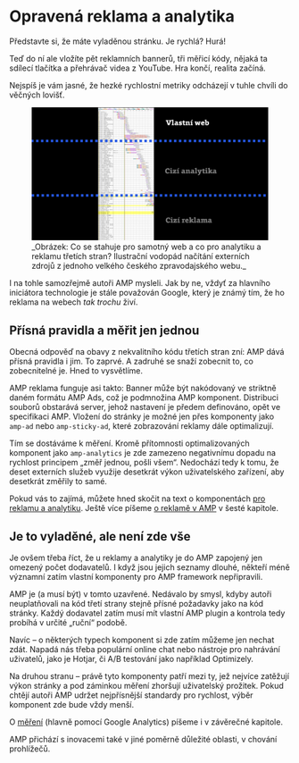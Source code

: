 # Opravená reklama a analytika

Představte si, že máte vyladěnou stránku. Je rychlá? Hurá!

Teď do ní ale vložíte pět reklamních bannerů, tři měřicí kódy, nějaká ta sdílecí tlačítka a přehrávač videa z YouTube. Hra končí, realita začíná.

Nejspíš je vám jasné, že hezké rychlostní metriky odcházejí v tuhle chvíli do věčných lovišť.

<figure>
<img src="../dist/images/original/vdamp/amp-analytika-reklama.png" alt="">
<figcaption markdown="1">
_Obrázek: Co se stahuje pro samotný web a co pro analytiku a reklamu třetích stran? Ilustrační vodopád načítání externích zdrojů z jednoho velkého českého zpravodajského webu._
</figcaption>
</figure>

I na tohle samozřejmě autoři AMP mysleli. Jak by ne, vždyť za hlavního iniciátora technologie je stále považován Google, který je známý tím, že ho reklama na webech _tak trochu_ živí.

## Přísná pravidla a měřit jen jednou

Obecná odpověď na obavy z nekvalitního kódu třetích stran zní: AMP dává přísná pravidla i jim. To zaprvé. A zadruhé se snaží zobecnit to, co zobecnitelné je. Hned to vysvětlíme.

AMP reklama funguje asi takto: Banner může být nakódovaný ve striktně daném formátu AMP Ads, což je podmnožina AMP komponent. Distribuci souborů  obstarává server, jehož nastavení je předem definováno, opět ve specifikaci AMP. Vložení do stránky je možné jen přes komponenty jako `amp-ad` nebo `amp-sticky-ad`, které zobrazování reklamy dále optimalizují.

Tím se dostáváme k měření. Kromě přítomnosti optimalizovaných komponent jako `amp-analytics` je zde zamezeno negativnímu dopadu na rychlost principem „změř jednou, pošli všem“. Nedochází tedy k tomu, že deset externích služeb využije desetkrát výkon uživatelského zařízení, aby desetkrát změřily to samé.

Pokud vás to zajímá, můžete hned skočit na text o komponentách [pro reklamu a analytiku](amp-komponenty-reklama-analytika.md). Ještě více píšeme [o reklamě v AMP](amp-ads.md) v šesté kapitole.

## Je to vyladěné, ale není zde vše

Je ovšem třeba říct, že u reklamy a analytiky je do AMP zapojený jen omezený počet dodavatelů. I když jsou jejich seznamy dlouhé, někteří méně významní zatím vlastní komponenty pro AMP framework nepřipravili.

AMP je (a musí být) v tomto uzavřené. Nedávalo by smysl, kdyby autoři neuplatňovali na kód třetí strany stejně přísné požadavky jako na kód stránky. Každý dodavatel zatím musí mít vlastní AMP plugin a kontrola tedy probíhá v určité „ruční“ podobě.

Navíc – o některých typech komponent si zde zatím můžeme jen nechat zdát. Napadá nás třeba populární online chat nebo nástroje pro nahrávání uživatelů, jako je Hotjar, či A/B testování jako například Optimizely.

Na druhou stranu – právě tyto komponenty patří mezi ty, jež nejvíce zatěžují výkon stránky a pod záminkou měření zhoršují uživatelský prožitek. Pokud chtějí autoři AMP udržet nejpřísnější standardy pro rychlost, výběr komponent zde bude vždy menší.

O [měření](amp-analytics.md) (hlavně pomocí Google Analytics) píšeme i v závěrečné kapitole.

AMP přichází s inovacemi také v jiné poměrně důležité oblasti, v chování prohlížečů.
